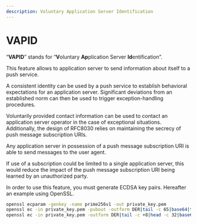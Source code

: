 ```yaml
---
description: Voluntary Application Server Identification
---
```


# VAPID

“**VAPID**” stands for “**V**oluntary **Ap**plication Server **Id**entification”.

This feature allows to application server to send information about itself to a push service.

A consistent identity can be used by a push service to establish behavioral expectations for an application server. Significant deviations from an established norm can then be used to trigger exception-handling procedures.

Voluntarily provided contact information can be used to contact an application server operator in the case of exceptional situations. Additionally, the design of RFC8030 relies on maintaining the secrecy of push message subscription URIs.

Any application server in possession of a push message subscription URI is able to send messages to the user agent.

If use of a subscription could be limited to a single application server, this would reduce the impact of the push message subscription URI being learned by an unauthorized party.

In order to use this feature, you must generate ECDSA key pairs. Hereafter an example using OpenSSL.

```bash
openssl ecparam -genkey -name prime256v1 -out private_key.pem
openssl ec -in private_key.pem -pubout -outform DER|tail -c 65|base64|tr -d '=' |tr '/+' '_-' >> public_key.txt
openssl ec -in private_key.pem -outform DER|tail -c +8|head -c 32|base64|tr -d '=' |tr '/+' '_-' >> private_key.txt
```

